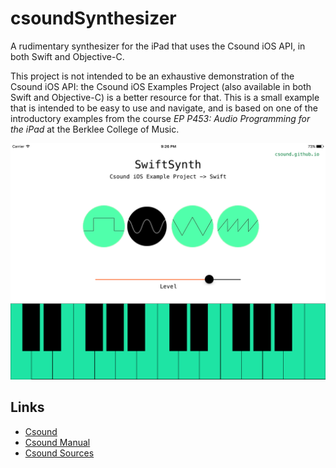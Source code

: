 # csoundSynthesizer
A rudimentary synthesizer for the iPad that uses the Csound iOS API, in both Swift and Objective-C.

This project is not intended to be an exhaustive demonstration of the Csound iOS API: the Csound iOS Examples Project (also available in both Swift and Objective-C) is a better resource for that. This is a small example that is intended to be easy to use and navigate, and is based on one of the introductory examples from the course _EP P453: Audio Programming for the iPad_ at the Berklee College of Music.

![csoundSynthesizer App Image](images/csoundSynthesizer.png "csoundSynthesizer Screenshot")

## Links

- [Csound](http://csound.github.io/)
- [Csound Manual](http://csound.github.io/docs/manual/)
- [Csound Sources](https://github.com/csound/csound)
